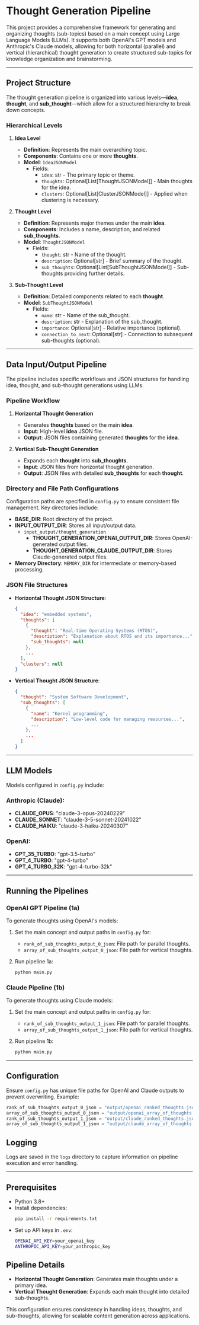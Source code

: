 
# Thought Generation Pipeline

This project provides a comprehensive framework for generating and organizing thoughts (sub-topics) based on a main concept using Large Language Models (LLMs). It supports both OpenAI's GPT models and Anthropic's Claude models, allowing for both horizontal (parallel) and vertical (hierarchical) thought generation to create structured sub-topics for knowledge organization and brainstorming.

---

## Project Structure

The thought generation pipeline is organized into various levels—**idea**, **thought**, and **sub_thought**—which allow for a structured hierarchy to break down concepts.

### Hierarchical Levels

1. **Idea Level**
   - **Definition**: Represents the main overarching topic.
   - **Components**: Contains one or more **thoughts**.
   - **Model**: `IdeaJSONModel`
     - Fields:
       - `idea`: str - The primary topic or theme.
       - `thoughts`: Optional[List[ThoughtJSONModel]] - Main thoughts for the idea.
       - `clusters`: Optional[List[ClusterJSONModel]] - Applied when clustering is necessary.

2. **Thought Level**
   - **Definition**: Represents major themes under the main **idea**.
   - **Components**: Includes a name, description, and related **sub_thoughts**.
   - **Model**: `ThoughtJSONModel`
     - Fields:
       - `thought`: str - Name of the thought.
       - `description`: Optional[str] - Brief summary of the thought.
       - `sub_thoughts`: Optional[List[SubThoughtJSONModel]] - Sub-thoughts providing further details.

3. **Sub-Thought Level**
   - **Definition**: Detailed components related to each **thought**.
   - **Model**: `SubThoughtJSONModel`
     - Fields:
       - `name`: str - Name of the sub_thought.
       - `description`: str - Explanation of the sub_thought.
       - `importance`: Optional[str] - Relative importance (optional).
       - `connection_to_next`: Optional[str] - Connection to subsequent sub-thoughts (optional).

---

## Data Input/Output Pipeline

The pipeline includes specific workflows and JSON structures for handling idea, thought, and sub-thought generations using LLMs.

### Pipeline Workflow

1. **Horizontal Thought Generation**
   - Generates **thoughts** based on the main **idea**.
   - **Input**: High-level **idea** JSON file.
   - **Output**: JSON files containing generated **thoughts** for the **idea**.

2. **Vertical Sub-Thought Generation**
   - Expands each **thought** into **sub_thoughts**.
   - **Input**: JSON files from horizontal thought generation.
   - **Output**: JSON files with detailed **sub_thoughts** for each **thought**.

### Directory and File Path Configurations

Configuration paths are specified in `config.py` to ensure consistent file management. Key directories include:

- **BASE_DIR**: Root directory of the project.
- **INPUT_OUTPUT_DIR**: Stores all input/output data.
  - `input_output/thought_generation`
    - **THOUGHT_GENERATION_OPENAI_OUTPUT_DIR**: Stores OpenAI-generated output files.
    - **THOUGHT_GENERATION_CLAUDE_OUTPUT_DIR**: Stores Claude-generated output files.
- **Memory Directory**: `MEMORY_DIR` for intermediate or memory-based processing.

### JSON File Structures

- **Horizontal Thought JSON Structure**:
  ```json
  {
    "idea": "embedded systems",
    "thoughts": [
      {
        "thought": "Real-time Operating Systems (RTOS)",
        "description": "Explanation about RTOS and its importance...",
        "sub_thoughts": null
      },
      ...
    ],
    "clusters": null
  }
  ```
- **Vertical Thought JSON Structure**:
  ```json
  {
    "thought": "System Software Development",
    "sub_thoughts": [
      {
        "name": "Kernel programming",
        "description": "Low-level code for managing resources...",
        ...
      },
      ...
    ]
  }
  ```

---

## LLM Models

Models configured in `config.py` include:

### Anthropic (Claude):
- **CLAUDE_OPUS**: "claude-3-opus-20240229"
- **CLAUDE_SONNET**: "claude-3-5-sonnet-20241022"
- **CLAUDE_HAIKU**: "claude-3-haiku-20240307"

### OpenAI:
- **GPT_35_TURBO**: "gpt-3.5-turbo"
- **GPT_4_TURBO**: "gpt-4-turbo"
- **GPT_4_TURBO_32K**: "gpt-4-turbo-32k"

---

## Running the Pipelines

### OpenAI GPT Pipeline (1a)

To generate thoughts using OpenAI's models:
1. Set the main concept and output paths in `config.py` for:
   - `rank_of_sub_thoughts_output_0_json`: File path for parallel thoughts.
   - `array_of_sub_thoughts_output_0_json`: File path for vertical thoughts.

2. Run pipeline 1a:
   ```bash
   python main.py
   ```

### Claude Pipeline (1b)

To generate thoughts using Claude models:
1. Set the main concept and output paths in `config.py` for:
   - `rank_of_sub_thoughts_output_1_json`: File path for parallel thoughts.
   - `array_of_sub_thoughts_output_1_json`: File path for vertical thoughts.

2. Run pipeline 1b:
   ```bash
   python main.py
   ```

---

## Configuration

Ensure `config.py` has unique file paths for OpenAI and Claude outputs to prevent overwriting. Example:
```python
rank_of_sub_thoughts_output_0_json = "output/openai_ranked_thoughts.json"
array_of_sub_thoughts_output_0_json = "output/openai_array_of_thoughts.json"
rank_of_sub_thoughts_output_1_json = "output/claude_ranked_thoughts.json"
array_of_sub_thoughts_output_1_json = "output/claude_array_of_thoughts.json"
```

## Logging

Logs are saved in the `logs` directory to capture information on pipeline execution and error handling.

---

## Prerequisites

- Python 3.8+
- Install dependencies:
  ```bash
  pip install -r requirements.txt
  ```
- Set up API keys in `.env`:
  ```bash
  OPENAI_API_KEY=your_openai_key
  ANTHROPIC_API_KEY=your_anthropic_key
  ```

## Pipeline Details

- **Horizontal Thought Generation**: Generates main thoughts under a primary idea.
- **Vertical Thought Generation**: Expands each main thought into detailed sub-thoughts.

This configuration ensures consistency in handling ideas, thoughts, and sub-thoughts, allowing for scalable content generation across applications.
```